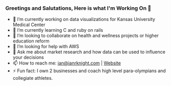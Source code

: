 ### Greetings and Salutations, Here is what I'm Working On 👋

- 🔭 I’m currently working on data visualizations for Kansas University Medical Center 
- 🌱 I’m currently learning C and ruby on rails
- 👯 I’m looking to collaborate on health and wellness projects or higher education reform
- 🤔 I’m looking for help with AWS
- 💬 Ask me about market research and how data can be used to influence your decisions
- 📫 How to reach me: ian@ianrknight.com | [Website](https://ianrknight.com/)
- ⚡ Fun fact: I own 2 businesses and coach high level para-olympians and collegiate athletes. 

